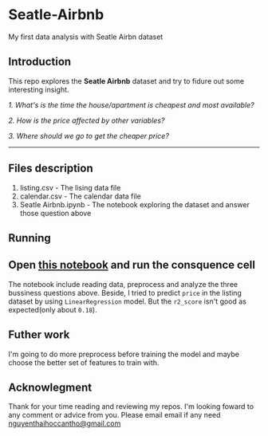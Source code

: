 # Seatle-Airbnb
My first data analysis with Seatle Airbn dataset

## Introduction
This repo explores the **Seatle Airbnb** dataset and try to fidure out some interesting insight.

  *1. What's is the time the house/apartment is cheapest and most available?*
  
  *2. How is the price affected by other variables?*
  
  *3. Where should we go to get the cheaper price?*
  
***

## Files description

  1. listing.csv - The lising data file
  2. calendar.csv - The calendar data file
  3. Seatle Airbnb.ipynb - The notebook exploring the dataset and answer those question above

## Running

  Open [this notebook](https://github.com/thaihocnguyen-git/Seatle-Airbnb/blob/main/Seatle%20Airbnb.ipynb) and run the consquence cell
  ---
  The notebook include reading data, preprocess and analyze the three bussiness questions above. Beside, I tried to predict
  `price` in the listing dataset by using `LinearRegression` model. But the `r2_score` isn't good as expected(only about `0.18`).
  
## Futher work
  I'm going to do more preprocess before training the model and maybe choose the better set of features to train with.
  
## Acknowlegment
  Thank for your time reading and reviewing my repos.
  I'm looking foward to any comment or advice from you. Please email email if any need <nguyenthaihoccantho@gmail.com>
